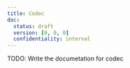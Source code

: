 ```yaml
---
title: Codec
doc:
  status: draft
  version: [0, 0, 0]
  confidentiality: internal
---
```


TODO: Write the documetation for codec
